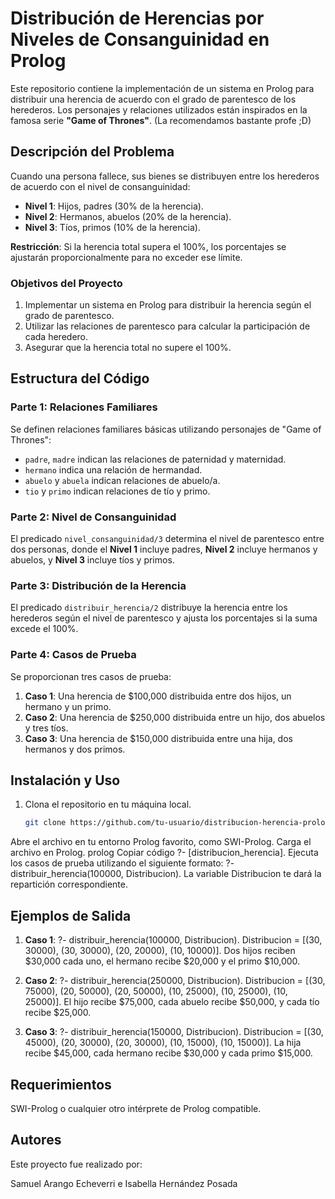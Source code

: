 # Distribución de Herencias por Niveles de Consanguinidad en Prolog

Este repositorio contiene la implementación de un sistema en Prolog para distribuir una herencia de acuerdo con el grado de parentesco de los herederos. Los personajes y relaciones utilizados están inspirados en la famosa serie **"Game of Thrones"**. (La recomendamos bastante profe ;D)

## Descripción del Problema

Cuando una persona fallece, sus bienes se distribuyen entre los herederos de acuerdo con el nivel de consanguinidad:
- **Nivel 1**: Hijos, padres (30% de la herencia).
- **Nivel 2**: Hermanos, abuelos (20% de la herencia).
- **Nivel 3**: Tíos, primos (10% de la herencia).

**Restricción**: Si la herencia total supera el 100%, los porcentajes se ajustarán proporcionalmente para no exceder ese límite.

### Objetivos del Proyecto

1. Implementar un sistema en Prolog para distribuir la herencia según el grado de parentesco.
2. Utilizar las relaciones de parentesco para calcular la participación de cada heredero.
3. Asegurar que la herencia total no supere el 100%.

## Estructura del Código

### Parte 1: Relaciones Familiares

Se definen relaciones familiares básicas utilizando personajes de "Game of Thrones":
- `padre`, `madre` indican las relaciones de paternidad y maternidad.
- `hermano` indica una relación de hermandad.
- `abuelo` y `abuela` indican relaciones de abuelo/a.
- `tio` y `primo` indican relaciones de tío y primo.

### Parte 2: Nivel de Consanguinidad

El predicado `nivel_consanguinidad/3` determina el nivel de parentesco entre dos personas, donde el **Nivel 1** incluye padres, **Nivel 2** incluye hermanos y abuelos, y **Nivel 3** incluye tíos y primos.

### Parte 3: Distribución de la Herencia

El predicado `distribuir_herencia/2` distribuye la herencia entre los herederos según el nivel de parentesco y ajusta los porcentajes si la suma excede el 100%.

### Parte 4: Casos de Prueba

Se proporcionan tres casos de prueba:

1. **Caso 1**: Una herencia de $100,000 distribuida entre dos hijos, un hermano y un primo.
2. **Caso 2**: Una herencia de $250,000 distribuida entre un hijo, dos abuelos y tres tíos.
3. **Caso 3**: Una herencia de $150,000 distribuida entre una hija, dos hermanos y dos primos.

## Instalación y Uso

1. Clona el repositorio en tu máquina local.
   ```sh
   git clone https://github.com/tu-usuario/distribucion-herencia-prolog.git
Abre el archivo en tu entorno Prolog favorito, como SWI-Prolog.
Carga el archivo en Prolog.
prolog
Copiar código
?- [distribucion_herencia].
Ejecuta los casos de prueba utilizando el siguiente formato:
?- distribuir_herencia(100000, Distribucion).
La variable Distribucion te dará la repartición correspondiente.

## Ejemplos de Salida

1. **Caso 1**:
?- distribuir_herencia(100000, Distribucion).
Distribucion = [(30, 30000), (30, 30000), (20, 20000), (10, 10000)].
Dos hijos reciben $30,000 cada uno, el hermano recibe $20,000 y el primo $10,000.

2. **Caso 2**:
?- distribuir_herencia(250000, Distribucion).
Distribucion = [(30, 75000), (20, 50000), (20, 50000), (10, 25000), (10, 25000), (10, 25000)].
El hijo recibe $75,000, cada abuelo recibe $50,000, y cada tío recibe $25,000.

 3. **Caso 3**:
?- distribuir_herencia(150000, Distribucion).
Distribucion = [(30, 45000), (20, 30000), (20, 30000), (10, 15000), (10, 15000)].
La hija recibe $45,000, cada hermano recibe $30,000 y cada primo $15,000.

## Requerimientos
SWI-Prolog o cualquier otro intérprete de Prolog compatible.

## Autores
Este proyecto fue realizado por:

Samuel Arango Echeverri e
Isabella Hernández Posada
